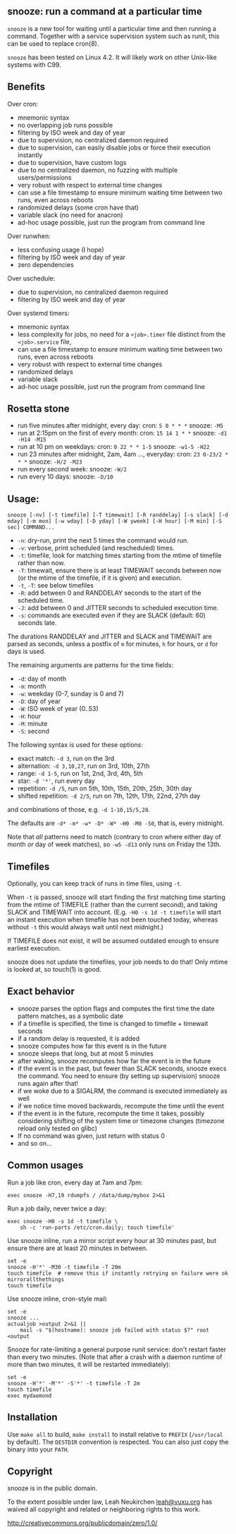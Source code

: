 ## snooze: run a command at a particular time

`snooze` is a new tool for waiting until a particular time and then
running a command.  Together with a service supervision system such as
runit, this can be used to replace cron(8).

`snooze` has been tested on Linux 4.2.
It will likely work on other Unix-like systems with C99.

## Benefits

Over cron:
- mnemonic syntax
- no overlapping job runs possible
- filtering by ISO week and day of year
- due to supervision, no centralized daemon required
- due to supervision, can easily disable jobs or force their
  execution instantly
- due to supervision, have custom logs
- due to no centralized daemon, no fuzzing with multiple users/permissions
- very robust with respect to external time changes
- can use a file timestamp to ensure minimum waiting time between two
  runs, even across reboots
- randomized delays (some cron have that)
- variable slack (no need for anacron)
- ad-hoc usage possible, just run the program from command line

Over runwhen:
- less confusing usage (I hope)
- filtering by ISO week and day of year
- zero dependencies

Over uschedule:
- due to supervision, no centralized daemon required
- filtering by ISO week and day of year

Over systemd timers:
- mnemonic syntax
- less complexity for jobs, no need for a `<job>.timer` file distinct
  from the `<job>.service` file,
- can use a file timestamp to ensure minimum waiting time between two
  runs, even across reboots
- very robust with respect to external time changes
- randomized delays
- variable slack
- ad-hoc usage possible, just run the program from command line

## Rosetta stone

* run five minutes after midnight, every day:
  cron: `5 0 * * *`
  snooze: `-M5`
* run at 2:15pm on the first of every month:
  cron: `15 14 1 * *`
  snooze: `-d1 -H14 -M15`
* run at 10 pm on weekdays:
  cron: `0 22 * * 1-5`
  snooze: `-w1-5 -H22`
* run 23 minutes after midnight, 2am, 4am ..., everyday:
  cron: `23 0-23/2 * * *`
  snooze: `-H/2 -M23`
* run every second week:
  snooze: `-W/2`
* run every 10 days:
  snooze: `-D/10`

## Usage:

	snooze [-nv] [-t timefile] [-T timewait] [-R randdelay] [-s slack] [-d mday] [-m mon] [-w wday] [-D yday] [-W yweek] [-H hour] [-M min] [-S sec] COMMAND...

* `-n`: dry-run, print the next 5 times the command would run.
* `-v`: verbose, print scheduled (and rescheduled) times.
* `-t`: timefile, look for matching times starting from the mtime of timefile
  rather than now.
* `-T`: timewait, ensure there is at least TIMEWAIT seconds between now (or
  the mtime of the timefile, if it is given) and execution.
* `-t`, `-T`: see below timefiles
* `-R`: add between 0 and RANDDELAY seconds to the start of the scheduled time.
* `-J`: add between 0 and JITTER seconds to scheduled execution time.
* `-s`: commands are executed even if they are SLACK (default: 60) seconds late.

The durations RANDDELAY and JITTER and SLACK and TIMEWAIT are parsed as seconds,
unless a postfix of `m` for minutes, `h` for hours, or `d` for days is used.

The remaining arguments are patterns for the time fields:

* `-d`: day of month
* `-m`: month
* `-w`: weekday (0-7, sunday is 0 and 7)
* `-D`: day of year
* `-W`: ISO week of year (0..53)
* `-H`: hour
* `-M`: minute
* `-S`: second

The following syntax is used for these options:

* exact match: `-d 3`, run on the 3rd
* alternation: `-d 3,10,27`, run on 3rd, 10th, 27th
* range: `-d 1-5`, run on 1st, 2nd, 3rd, 4th, 5th
* star: `-d '*'`, run every day
* repetition: `-d /5`, run on 5th, 10th, 15th, 20th, 25th, 30th day
* shifted repetition: `-d 2/5`, run on 7th, 12th, 17th, 22nd, 27th day

and combinations of those, e.g. `-d 1-10,15/5,28`.

The defaults are `-d* -m* -w* -D* -W* -H0 -M0 -S0`, that is, every midnight.

Note that *all* patterns need to match (contrary to cron where either
day of month *or* day of week matches), so `-w5 -d13` only runs on
Friday the 13th.

## Timefiles

Optionally, you can keep track of runs in time files, using `-t`.

When `-t` is passed, snooze will start finding the first matching time
starting from the mtime of TIMEFILE (rather than the current second), and
taking SLACK and TIMEWAIT into account. (E.g. `-H0 -s 1d -t timefile` will
start an instant execution when timefile has not been touched today, whereas
without `-t` this would always wait until next midnight.)

If TIMEFILE does not exist, it will be assumed outdated enough to
ensure earliest execution.

snooze does not update the timefiles, your job needs to do that!
Only mtime is looked at, so touch(1) is good.

## Exact behavior

* snooze parses the option flags and computes the first time the
  date pattern matches, as a symbolic date
* if a timefile is specified, the time is changed to timefile + timewait
  seconds
* if a random delay is requested, it is added
* snooze computes how far this event is in the future
* snooze sleeps that long, but at most 5 minutes
* after waking, snooze recomputes how far the event is in the future
* if the event is in the past, but fewer than SLACK seconds, snooze
  execs the command.  You need to ensure (by setting up supervision)
  snooze runs again after that!
* if we woke due to a SIGALRM, the command is executed immediately as well
* if we notice time moved backwards, recompute the time until the event
* if the event is in the future, recompute the time it takes, possibly
  considering shifting of the system time or timezone changes
  (timezone reload only tested on glibc)
* If no command was given, just return with status 0
* and so on...

## Common usages

Run a job like cron, every day at 7am and 7pm:

	exec snooze -H7,19 rdumpfs / /data/dump/mybox 2>&1

Run a job daily, never twice a day:

	exec snooze -H0 -s 1d -t timefile \
		sh -c 'run-parts /etc/cron.daily; touch timefile'

Use snooze inline, run a mirror script every hour at 30 minutes past,
but ensure there are at least 20 minutes in between.

	set -e
	snooze -H'*' -M30 -t timefile -T 20m
	touch timefile  # remove this if instantly retrying on failure were ok
	mirrorallthethings
	touch timefile

Use snooze inline, cron-style mail:

	set -e
	snooze ...
	actualjob >output 2>&1 ||
		mail -s "$(hostname): snooze job failed with status $?" root <output

Snooze for rate-limiting a general purpose runit service: don't
restart faster than every two minutes. (Note that after a crash with a
daemon runtime of more than two minutes, it will be restarted
immediately):

	set -e
	snooze -H'*' -M'*' -S'*' -t timefile -T 2m
	touch timefile
	exec mydaemond

## Installation

Use `make all` to build, `make install` to install relative to `PREFIX`
(`/usr/local` by default).  The `DESTDIR` convention is respected.
You can also just copy the binary into your `PATH`.

## Copyright

snooze is in the public domain.

To the extent possible under law, Leah Neukirchen <leah@vuxu.org>
has waived all copyright and related or neighboring rights to this work.

http://creativecommons.org/publicdomain/zero/1.0/
